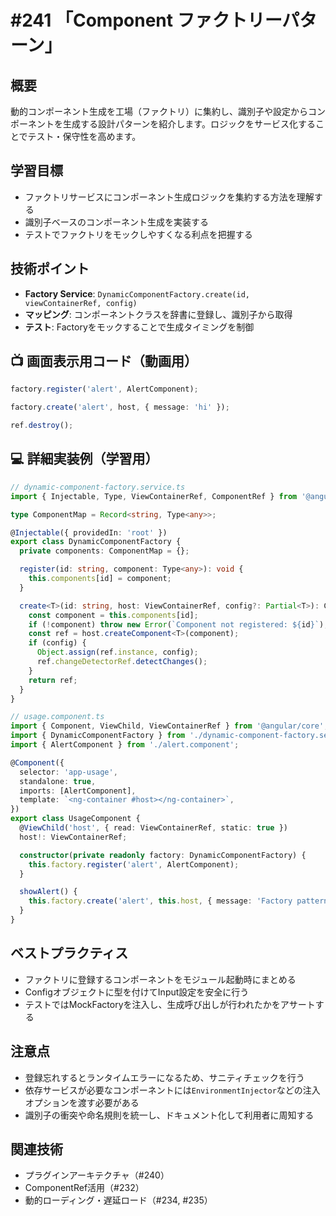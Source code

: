 # #241 「Component ファクトリーパターン」

## 概要
動的コンポーネント生成を工場（ファクトリ）に集約し、識別子や設定からコンポーネントを生成する設計パターンを紹介します。ロジックをサービス化することでテスト・保守性を高めます。

## 学習目標
- ファクトリサービスにコンポーネント生成ロジックを集約する方法を理解する
- 識別子ベースのコンポーネント生成を実装する
- テストでファクトリをモックしやすくなる利点を把握する

## 技術ポイント
- **Factory Service**: `DynamicComponentFactory.create(id, viewContainerRef, config)`
- **マッピング**: コンポーネントクラスを辞書に登録し、識別子から取得
- **テスト**: Factoryをモックすることで生成タイミングを制御

## 📺 画面表示用コード（動画用）

```typescript
factory.register('alert', AlertComponent);
```

```typescript
factory.create('alert', host, { message: 'hi' });
```

```typescript
ref.destroy();
```

## 💻 詳細実装例（学習用）
```typescript
// dynamic-component-factory.service.ts
import { Injectable, Type, ViewContainerRef, ComponentRef } from '@angular/core';

type ComponentMap = Record<string, Type<any>>;

@Injectable({ providedIn: 'root' })
export class DynamicComponentFactory {
  private components: ComponentMap = {};

  register(id: string, component: Type<any>): void {
    this.components[id] = component;
  }

  create<T>(id: string, host: ViewContainerRef, config?: Partial<T>): ComponentRef<T> {
    const component = this.components[id];
    if (!component) throw new Error(`Component not registered: ${id}`);
    const ref = host.createComponent<T>(component);
    if (config) {
      Object.assign(ref.instance, config);
      ref.changeDetectorRef.detectChanges();
    }
    return ref;
  }
}
```

```typescript
// usage.component.ts
import { Component, ViewChild, ViewContainerRef } from '@angular/core';
import { DynamicComponentFactory } from './dynamic-component-factory.service';
import { AlertComponent } from './alert.component';

@Component({
  selector: 'app-usage',
  standalone: true,
  imports: [AlertComponent],
  template: `<ng-container #host></ng-container>`,
})
export class UsageComponent {
  @ViewChild('host', { read: ViewContainerRef, static: true })
  host!: ViewContainerRef;

  constructor(private readonly factory: DynamicComponentFactory) {
    this.factory.register('alert', AlertComponent);
  }

  showAlert() {
    this.factory.create('alert', this.host, { message: 'Factory pattern' });
  }
}
```

## ベストプラクティス
- ファクトリに登録するコンポーネントをモジュール起動時にまとめる
- Configオブジェクトに型を付けてInput設定を安全に行う
- テストではMockFactoryを注入し、生成呼び出しが行われたかをアサートする

## 注意点
- 登録忘れするとランタイムエラーになるため、サニティチェックを行う
- 依存サービスが必要なコンポーネントには`EnvironmentInjector`などの注入オプションを渡す必要がある
- 識別子の衝突や命名規則を統一し、ドキュメント化して利用者に周知する

## 関連技術
- プラグインアーキテクチャ（#240）
- ComponentRef活用（#232）
- 動的ローディング・遅延ロード（#234, #235）
